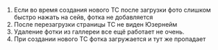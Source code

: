 1. Если во время создания нового ТС после загрузки фото слишком быстро нажать на сейв, фотка не добавляется
2. После перезагрузки страницы ТС не виден Юзернейм
3. Удаление фотки из галлереи все ещё работает не очень.
4. При создании нового ТС фотка загружается и тут же пропадает